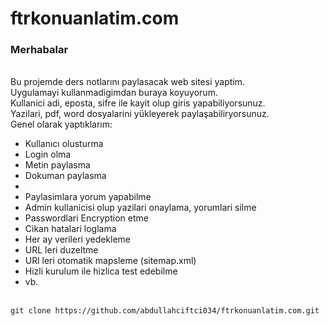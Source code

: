 # ftrkonuanlatim.com
<div>
    <h3>Merhabalar</h3></br> 
    Bu projemde ders notlarını paylasacak web sitesi yaptim.</br>
    Uygulamayi kullanmadigimdan buraya koyuyorum.</br>
    Kullanici adi, eposta, sifre ile kayit olup giris yapabiliyorsunuz.</br> 
    Yazilari, pdf, word dosyalarini yükleyerek paylaşabiliryorsunuz.</br>
    Genel olarak yaptıklarım:</br>
    <ul>
        <li>Kullanıcı olusturma</li>
        <li>Login olma</li>
        <li>Metin paylasma</li>
        <li>Dokuman paylasma<li>
        <li>Paylasimlara yorum yapabilme</li>
        <li>Admin kullanicisi olup yazilari onaylama, yorumlari silme</li>
        <li>Passwordlari Encryption  etme</li>
        <li>Cikan hatalari loglama</li>
        <li>Her ay verileri yedekleme</li>
        <li>URL leri duzeltme</li>
        <li>URl leri otomatik mapsleme (sitemap.xml)</li>
        <li>Hizli kurulum ile hizlica test edebilme</li>
        <li>vb.</li>
    </ul>
    <br/>
    <code>git clone https://github.com/abdullahciftci034/ftrkonuanlatim.com.git</code>
    
</div>
